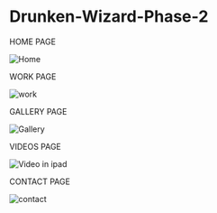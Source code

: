 # Drunken-Wizard-Phase-2

HOME PAGE

![Home](https://user-images.githubusercontent.com/74417715/179604468-b0663a0c-80ec-4a63-9bc0-efbe0d2da711.jpeg)

WORK PAGE

![work](https://user-images.githubusercontent.com/74417715/179604546-ac8bdc17-d46e-4676-9cac-1240e4668ead.jpeg)

GALLERY PAGE

![Gallery](https://user-images.githubusercontent.com/74417715/179604585-d04d3e67-b718-4225-b527-ac74782c74c7.jpeg)

VIDEOS PAGE

![Video in ipad](https://user-images.githubusercontent.com/74417715/179604618-9c2c2e27-ed19-4b99-9ee9-7198b1dc081b.jpeg)

CONTACT PAGE

![contact](https://user-images.githubusercontent.com/74417715/179604656-3a2867ec-0ab9-4bf3-a0b6-a2d203809b80.jpeg)
